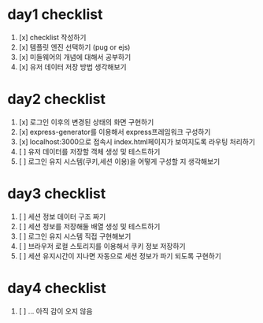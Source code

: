 # day1 checklist
1. [x] checklist 작성하기
2. [x] 템플릿 엔진 선택하기 (pug or ejs)
3. [x] 미들웨어의 개념에 대해서 공부하기
4. [x] 유저 데이터 저장 방법 생각해보기

# day2 checklist
1. [x] 로그인 이후의 변경된 상태의 화면 구현하기
2. [x] express-generator를 이용해서 express프레임워크 구성하기
3. [x] localhost:3000으로 접속시 index.html페이지가 보여지도록 라우팅 처리하기
4. [ ] 유저 데이터를 저장할 객체 생성 및 테스트하기
5. [ ] 로그인 유지 시스템(쿠키,세션 이용)을 어떻게 구성할 지 생각해보기

# day3 checklist
1. [ ] 세션 정보 데이터 구조 짜기
2. [ ] 세션 정보를 저장해둘 배열 생성 및 테스트하기
3. [ ] 로그인 유지 시스템 직접 구현해보기
4. [ ] 브라우저 로컬 스토리지를 이용해서 쿠키 정보 저장하기
5. [ ] 세션 유지시간이 지나면 자동으로 세션 정보가 파기 되도록 구현하기

# day4 checklist
1. [ ] ... 아직 감이 오지 않음